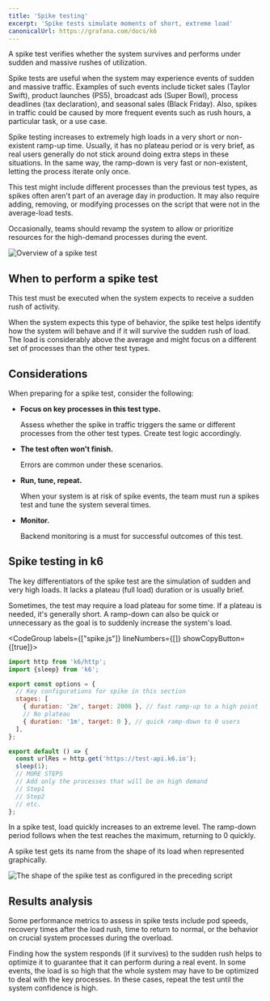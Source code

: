 ```yaml
---
title: 'Spike testing'
excerpt: 'Spike tests simulate moments of short, extreme load'
canonicalUrl: https://grafana.com/docs/k6
---
```


A spike test verifies whether the system survives and performs under sudden and massive rushes of utilization.

Spike tests are useful when the system may experience events of sudden and massive traffic.
Examples of such events include ticket sales (Taylor Swift), product launches (PS5), broadcast ads (Super Bowl), process deadlines (tax declaration), and seasonal sales (Black Friday). Also, spikes in traffic could be caused by more frequent events such as rush hours, a particular task, or a use case.

Spike testing increases to extremely high loads in a very short or non-existent ramp-up time.
Usually, it has no plateau period or is very brief, as real users generally do not stick around doing extra steps in these situations. In the same way, the ramp-down is very fast or non-existent, letting the process iterate only once.

This test might include different processes than the previous test types, as spikes often aren't part of an average day in production. It may also require adding, removing, or modifying processes on the script that were not in the average-load tests.

Occasionally, teams should revamp the system to allow or prioritize resources for the high-demand processes during the event.

![Overview of a spike test](images/chart-spike-test-overview.png)

## When to perform a spike test

This test must be executed when the system expects to receive a sudden rush of activity.
 

When the system expects this type of behavior, the spike test helps identify how the system will behave and if it will survive the sudden rush of load. The load is considerably above the average and might focus on a different set of processes than the other test types.


## Considerations

When preparing for a spike test, consider the following:

* **Focus on key processes in this test type.**

    Assess whether the spike in traffic triggers the same or different processes from the other test types. Create test logic accordingly.
* **The test often won't finish.**

    Errors are common under these scenarios.
* **Run, tune, repeat.**

    When your system is at risk of spike events, the team must run a spikes test and tune the system several times.
* **Monitor.**

    Backend monitoring is a must for successful outcomes of this test.

## Spike testing in k6

The key differentiators of the spike test are the simulation of sudden and very high loads. It lacks a plateau (full load) duration or is usually brief. 

Sometimes, the test may require a load plateau for some time. If a plateau is needed, it's generally short. A ramp-down can also be quick or unnecessary as the goal is to suddenly increase the system's load.

<CodeGroup labels={["spike.js"]} lineNumbers={[]} showCopyButton={[true]}>

```javascript
import http from 'k6/http';
import {sleep} from 'k6';

export const options = {
  // Key configurations for spike in this section
  stages: [
    { duration: '2m', target: 2000 }, // fast ramp-up to a high point
    // No plateau
    { duration: '1m', target: 0 }, // quick ramp-down to 0 users
  ],
};

export default () => {
  const urlRes = http.get('https://test-api.k6.io');
  sleep(1);
  // MORE STEPS
  // Add only the processes that will be on high demand
  // Step1
  // Step2
  // etc.
};
```

</CodeGroup>

In a spike test, load quickly increases to an extreme level.
The ramp-down period follows when the test reaches the maximum, returning to 0 quickly.

A spike test gets its name from the shape of its load when represented graphically.

![The shape of the spike test as configured in the preceding script](images/chart-spike-test-k6-script-example.png "Note that the load goes from 0 to peak in three minutes: an abrupt increase.")

## Results analysis

Some performance metrics to assess in spike tests include pod speeds, recovery times after the load rush, time to return to normal, or the behavior on crucial system processes during the overload.

Finding how the system responds (if it survives) to the sudden rush helps to optimize it to guarantee that it can perform during a real event. In some events, the load is so high that the whole system may have to be optimized to deal with the key processes. In these cases, repeat the test until the system confidence is high.

